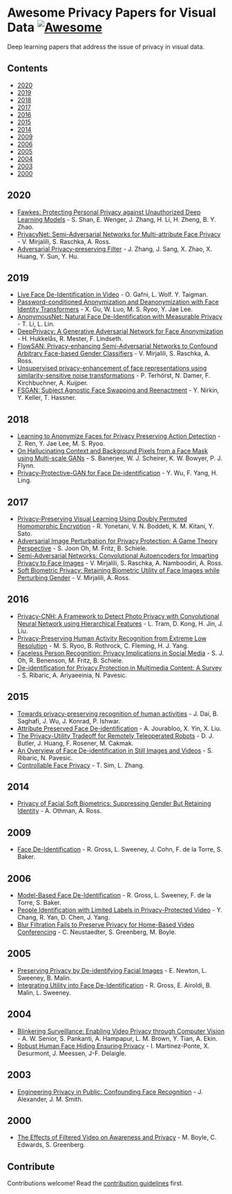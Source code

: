 # Awesome Privacy Papers for Visual Data [![Awesome](https://awesome.re/badge.svg)](https://awesome.re)

Deep learning papers that address the issue of privacy in visual data.


## Contents

- [2020](#2020)
- [2019](#2019)
- [2018](#2018)
- [2017](#2017)
- [2016](#2016)
- [2015](#2015)
- [2014](#2014)
- [2009](#2009)
- [2006](#2006)
- [2005](#2005)
- [2004](#2004)
- [2003](#2003)
- [2000](#2000)


## 2020
- [Fawkes: Protecting Personal Privacy against Unauthorized Deep Learning Models](https://arxiv.org/abs/2002.08327) - S. Shan, E. Wenger, J. Zhang, H. Li, H. Zheng, B. Y. Zhao.
- [PrivacyNet: Semi-Adversarial Networks for Multi-attribute Face Privacy](https://arxiv.org/abs/2001.00561) - V. Mirjalili, S. Raschka, A. Ross.
- [Adversarial Privacy-preserving Filter](https://arxiv.org/abs/2007.12861) - J. Zhang, J. Sang, X. Zhao, X. Huang, Y. Sun, Y. Hu.

## 2019
- [Live Face De-Identification in Video](https://arxiv.org/abs/1911.08348) - O. Gafni, L. Wolf. Y. Taigman.
- [Password-conditioned Anonymization and Deanonymization with Face Identity Transformers](https://arxiv.org/abs/1911.11759) - X. Gu, W. Luo, M. S. Ryoo, Y. Jae Lee.
- [AnonymousNet: Natural Face De-Identification with Measurable Privacy](https://arxiv.org/abs/1904.12620) - T. Li, L. Lin.
- [DeepPrivacy: A Generative Adversarial Network for Face Anonymization](https://arxiv.org/abs/1909.04538) - H. Hukkelås, R. Mester, F. Lindseth.
- [FlowSAN: Privacy-enhancing Semi-Adversarial Networks to Confound Arbitrary Face-based Gender Classifiers](https://arxiv.org/abs/1905.01388) - V. Mirjalili, S. Raschka, A. Ross.
- [Unsupervised privacy-enhancement of face representations using similarity-sensitive noise transformations](https://doi.org/10.1007/s10489-019-01432-5) - P. Terhörst, N. Damer, F. Kirchbuchner, A. Kuijper.
- [FSGAN: Subject Agnostic Face Swapping and Reenactment](https://arxiv.org/abs/1908.05932) - Y. Nirkin, Y. Keller, T. Hassner.

## 2018
- [Learning to Anonymize Faces for Privacy Preserving Action Detection](https://arxiv.org/abs/1803.11556) - Z. Ren, Y. Jae Lee, M. S. Ryoo.
- [On Hallucinating Context and Background Pixels from a Face Mask using Multi-scale GANs](https://arxiv.org/abs/1811.07104) - S. Banerjee, W. J. Scheirer, K. W. Bowyer, P. J. Flynn.
- [Privacy-Protective-GAN for Face De-identification](https://arxiv.org/abs/1806.08906) - Y. Wu, F. Yang, H. Ling.

## 2017
- [Privacy-Preserving Visual Learning Using Doubly Permuted Homomorphic Encryption](https://arxiv.org/abs/1704.02203) - R. Yonetani, V. N. Boddeti, K. M. Kitani, Y. Sato.
- [Adversarial Image Perturbation for Privacy Protection: A Game Theory Perspective](https://arxiv.org/abs/1703.09471) - S. Joon Oh, M. Fritz, B. Schiele.
- [Semi-Adversarial Networks: Convolutional Autoencoders for Imparting Privacy to Face Images](https://arxiv.org/abs/1712.00321) - V. Mirjalili, S. Raschka, A. Namboodiri, A. Ross.
- [Soft Biometric Privacy: Retaining Biometric Utility of Face Images while Perturbing Gender](https://doi.org/10.1109/BTAS.2017.8272743) - V. Mirjalili, A. Ross.

## 2016
- [Privacy-CNH: A Framework to Detect Photo Privacy with Convolutional Neural Network using Hierarchical Features](https://www.cs.rochester.edu/u/jliu/paper/privacy-AAAI-2016.pdf) - L. Tram, D. Kong, H. Jin, J. Liu.
- [Privacy-Preserving Human Activity Recognition from Extreme Low Resolution](https://arxiv.org/abs/1604.03196) - M. S. Ryoo, B. Rothrock, C. Fleming, H. J. Yang.
- [Faceless Person Recognition: Privacy Implications in Social Media](https://arxiv.org/abs/1607.08438) - S. J. Oh, R. Benenson, M. Fritz, B. Schiele.
- [De-identification for Privacy Protection in Multimedia Content: A Survey](https://doi.org/10.1016/j.image.2016.05.020) - S. Ribaric, A. Ariyaeeinia, N. Pavesic.

## 2015
- [Towards privacy-preserving recognition of human activities](https://doi.org/10.1109/ICIP.2015.7351605) - J. Dai, B. Saghafi, J. Wu, J. Konrad, P. Ishwar.
- [Attribute Preserved Face De-identification](https://doi.org/10.1109/ICB.2015.7139096) - A. Jourabloo, X. Yin, X. Liu.
- [The Privacy-Utility Tradeoff for Remotely Teleoperated Robots](https://doi.org/10.1145/2696454.2696484) - D. J. Butler, J. Huang, F. Rosener, M. Cakmak.
- [An Overview of Face De-identification in Still Images and Videos](https://doi.org/10.1109/FG.2015.7285017) - S. Ribaric, N. Pavesic.
- [Controllable Face Privacy](https://doi.org/10.1109/FG.2015.7285018) - T. Sim, L. Zhang.

## 2014
- [Privacy of Facial Soft Biometrics: Suppressing Gender But Retaining Identity](https://doi.org/10.1007/978-3-319-16181-5_52) - A. Othman, A. Ross.

## 2009
- [Face De-Identification](https://doi.org/10.1007/978-1-84882-301-3_8) - R. Gross, L. Sweeney, J. Cohn, F. de la Torre, S. Baker.

## 2006
- [Model-Based Face De-Identification](https://doi.org/10.1109/CVPRW.2006.125) - R. Gross, L. Sweeney, F. de la Torre, S. Baker.
- [People Identification with Limited Labels in Privacy-Protected Video](https://doi.org/10.1109/ICME.2006.262703) - Y. Chang, R. Yan, D. Chen, J. Yang.
- [Blur Filtration Fails to Preserve Privacy for Home-Based Video Conferencing](https://doi.org/10.1145/1143518.1143519) - C. Neustaedter, S. Greenberg, M. Boyle.

## 2005
- [Preserving Privacy by De-identifying Facial Images](https://doi.org/10.1109/TKDE.2005.32) - E. Newton, L. Sweeney, B. Malin.
- [Integrating Utility into Face De-Identification](https://doi.org/10.1007/11767831_15) - R. Gross, E. Airoldi, B. Malin, L. Sweeney.

## 2004
- [Blinkering Surveillance: Enabling Video Privacy through Computer Vision](http://citeseerx.ist.psu.edu/viewdoc/summary?doi=10.1.1.68.4555) - A. W. Senior, S. Pankanti, A. Hampapur, L. M. Brown, Y. Tian, A. Ekin.
- [Robust Human Face Hiding Ensuring Privacy](http://citeseerx.ist.psu.edu/viewdoc/summary?doi=10.1.1.72.4758) - I. Martinez-Ponte, X. Desurmont, J. Meessen, J-F. Delaigle.

## 2003
- [Engineering Privacy in Public: Confounding Face Recognition](https://doi.org/10.1007/978-3-540-40956-4_7) - J. Alexander, J. M. Smith.

## 2000
- [The Effects of Filtered Video on Awareness and Privacy](https://doi.org/10.1145/358916.358935) - M. Boyle, C. Edwards, S. Greenberg.


## Contribute

Contributions welcome! Read the [contribution guidelines](contributing.md) first.
